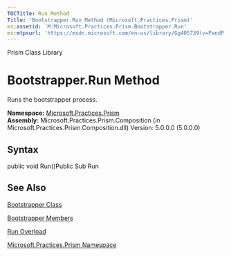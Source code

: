 ```yaml
---
TOCTitle: Run Method
Title: 'Bootstrapper.Run Method (Microsoft.Practices.Prism)'
ms:assetid: 'M:Microsoft.Practices.Prism.Bootstrapper.Run'
ms:mtpsurl: 'https://msdn.microsoft.com/en-us/library/Gg405739(v=PandP.50)'
---
```


Prism Class Library

Bootstrapper.Run Method
===========================

Runs the bootstrapper process.

**Namespace:** [Microsoft.Practices.Prism](https://msdn.microsoft.com/n:microsoft.practices.prism)
**Assembly:** Microsoft.Practices.Prism.Composition (in Microsoft.Practices.Prism.Composition.dll) Version: 5.0.0.0 (5.0.0.0)

## Syntax


<span id="syntaxToggle"></span>public void Run()Public Sub Run

See Also
--------


[Bootstrapper Class](https://msdn.microsoft.com/t:microsoft.practices.prism.bootstrapper)

[Bootstrapper Members](https://msdn.microsoft.com/allmembers.t:microsoft.practices.prism.bootstrapper)

[Run Overload](https://msdn.microsoft.com/overload:microsoft.practices.prism.bootstrapper.run)

[Microsoft.Practices.Prism Namespace](https://msdn.microsoft.com/n:microsoft.practices.prism)
